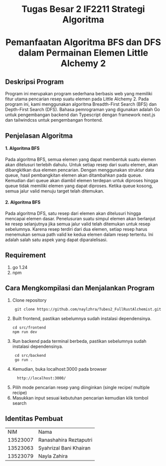 <h1 align="center"> Tugas Besar 2 IF2211 Strategi Algoritma </h1>
<h1 align="center">  Pemanfaatan Algoritma BFS dan DFS dalam Permainan Elemen Little Alchemy 2 </h1>

## Deskripsi Program
Program ini merupakan program sederhana berbasis web yang memiliki fitur utama pencarian resep suatu elemen pada Little Alchemy 2. Pada program ini, kami menggunakan algoritma Breadth-First Search (BFS) dan Depth-First Search (DFS). Bahasa pemrograman yang digunakan adalah Go untuk pengembangan backend dan Typescript dengan framework next.js dan tailwindcss untuk pengembangan frontend.

## Penjelasan Algoritma
#### 1. Algoritma BFS
Pada algoritma BFS, semua elemen yang dapat membentuk suatu elemen akan ditelusuri terlebih dahulu. Untuk setiap resep dari suatu elemen, akan dibangkitkan dua elemen pencarian. Dengan menggunakan struktur data queue, hasil pembangkitan elemen akan ditambahkan pada queue. Kemudian dari queue akan diambil elemen terdepan untuk diproses hingga queue tidak memiliki elemen yang dapat diproses. Ketika queue kosong, semua jalur valid menuju target telah ditemukan.
#### 2. Algoritma BFS
Pada algoritma DFS, satu resep dari elemen akan ditelusuri hingga mencapai elemen dasar. Penelusuran suatu simpul elemen akan berlanjut ke resep selanjutnya jika semua jalur valid telah ditemukan untuk resep sebelumnya. Karena resep terdiri dari dua elemen, setiap resep harus menemukan semua path valid ke kedua elemen dalam resep tertentu. Ini adalah salah satu aspek yang dapat diparalelisasi. 

## Requirement
1. go 1.24
2. npm

## Cara Mengkompilasi dan Menjalankan Program
1. Clone repository
   ```
    git clone https://github.com/naylzhra/Tubes2_FullRustAlchemist.git
   ```
3. Built frontend, pastikan sebelumnya sudah instalasi dependensinya.
   ```
   cd src/frontend
   npm run dev
   ```
4. Run backend pada terminal berbeda, pastikan sebelumnya sudah instalasi dependensinya.
   ```
    cd src/backend
    go run .
   ```
5. Kemudian, buka localhost:3000 pada browser
   ```
     http://localhost:3000/
   ```
6. Pilih mode pencarian resep yang diinginkan (single recipe/ multiple recipe)
7. Masukkan input sesuai kebutuhan pencarian kemudian klik tombol search

## Identitas Pembuat
<div>
    <table align="center">
      <tr>
        <td>NIM</td>
        <td>Nama</td>
      </tr>
      <tr>
        <td>13523007</td>
        <td>Ranashahira Reztaputri</td>
      </tr>
      <tr>
        <td>13523063</td>
        <td>Syahrizal Bani Khairan</td>
      </tr>
      <tr>
        <td>13523079</td>
        <td>Nayla Zahira</td>
      </tr>
    </table>
</div>
